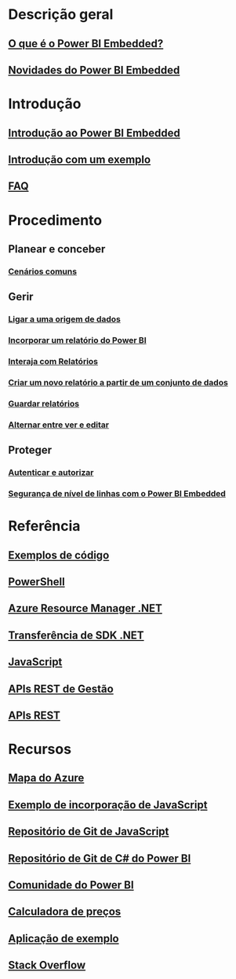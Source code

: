 # Descrição geral
## [O que é o Power BI Embedded?](power-bi-embedded-what-is-power-bi-embedded.md)
## [Novidades do Power BI Embedded](power-bi-embedded-whats-new.md)

# Introdução
## [Introdução ao Power BI Embedded](power-bi-embedded-get-started.md)
## [Introdução com um exemplo](power-bi-embedded-get-started-sample.md)
## [FAQ](power-bi-embedded-faq.md)

# Procedimento
## Planear e conceber
### [Cenários comuns](power-bi-embedded-scenarios.md)

## Gerir
### [Ligar a uma origem de dados](power-bi-embedded-connect-datasource.md)
### [Incorporar um relatório do Power BI](power-bi-embedded-embed-report.md)
### [Interaja com Relatórios](power-bi-embedded-interact-with-reports.md)
### [Criar um novo relatório a partir de um conjunto de dados](power-bi-embedded-create-report-from-dataset.md)
### [Guardar relatórios](power-bi-embedded-save-reports.md)
### [Alternar entre ver e editar](power-bi-embedded-toggle-mode.md)

## Proteger
### [Autenticar e autorizar](power-bi-embedded-app-token-flow.md)
### [Segurança de nível de linhas com o Power BI Embedded](power-bi-embedded-rls.md)

# Referência
## [Exemplos de código](https://azure.microsoft.com/en-us/resources/samples/?service=power-bi-embedded)
## [PowerShell](/powershell/module/azurerm.powerbiembedded)
## [Azure Resource Manager .NET](/dotnet/api/microsoft.azure.management.powerbiembedded)
## [Transferência de SDK .NET](https://www.nuget.org/profiles/powerbi)
## [JavaScript](https://github.com/Microsoft/PowerBI-JavaScript/wiki)
## [APIs REST de Gestão](/rest/api/powerbiembedded/)
## [APIs REST](https://msdn.microsoft.com/library/azure/mt711507.aspx)


# Recursos
## [Mapa do Azure](https://azure.microsoft.com/roadmap/?category=intelligence-analytics)
## [Exemplo de incorporação de JavaScript](https://microsoft.github.io/PowerBI-JavaScript/demo/)
## [Repositório de Git de JavaScript](https://github.com/Microsoft/PowerBI-JavaScript)
## [Repositório de Git de C# do Power BI](https://github.com/Microsoft/PowerBI-CSharp)
## [Comunidade do Power BI](http://community.powerbi.com/t5/Developer/bd-p/Developer)
## [Calculadora de preços](https://azure.microsoft.com/pricing/calculator/)
## [Aplicação de exemplo](https://github.com/Azure-Samples/power-bi-embedded-integrate-report-into-web-app/)
## [Stack Overflow](http://stackoverflow.com/questions/tagged/powerbi)
